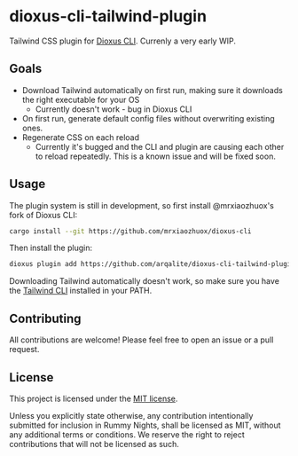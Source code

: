 # dioxus-cli-tailwind-plugin
Tailwind CSS plugin for [Dioxus CLI]. Currenly a very early WIP.

## Goals

* Download Tailwind automatically on first run, making sure it downloads the right executable for your OS
    * Currently doesn't work - bug in Dioxus CLI
* On first run, generate default config files without overwriting existing ones.
* Regenerate CSS on each reload
    * Currently it's bugged and the CLI and plugin are causing each other to reload repeatedly. This is a known issue and will be fixed soon.
## Usage
The plugin system is still in development, so first install @mrxiaozhuox's fork of Dioxus CLI:

```bash
cargo install --git https://github.com/mrxiaozhuox/dioxus-cli
```
    
Then install the plugin:

```bash
dioxus plugin add https://github.com/arqalite/dioxus-cli-tailwind-plugin
```

Downloading Tailwind automatically doesn't work, so make sure you have the [Tailwind CLI] installed in your PATH.

## Contributing
All contributions are welcome! Please feel free to open an issue or a pull request.
## License
This project is licensed under the [MIT license](https://github.com/arqalite/rummy-nights/blob/main/LICENSE).

Unless you explicitly state otherwise, any contribution intentionally submitted
for inclusion in Rummy Nights, shall be licensed as MIT, without any additional
terms or conditions. We reserve the right to reject contributions that will not be licensed as such.

[Dioxus CLI]: https://github.com/DioxusLabs/cli
[Tailwind CLI]: https://github.com/tailwindlabs/tailwindcss/releases 